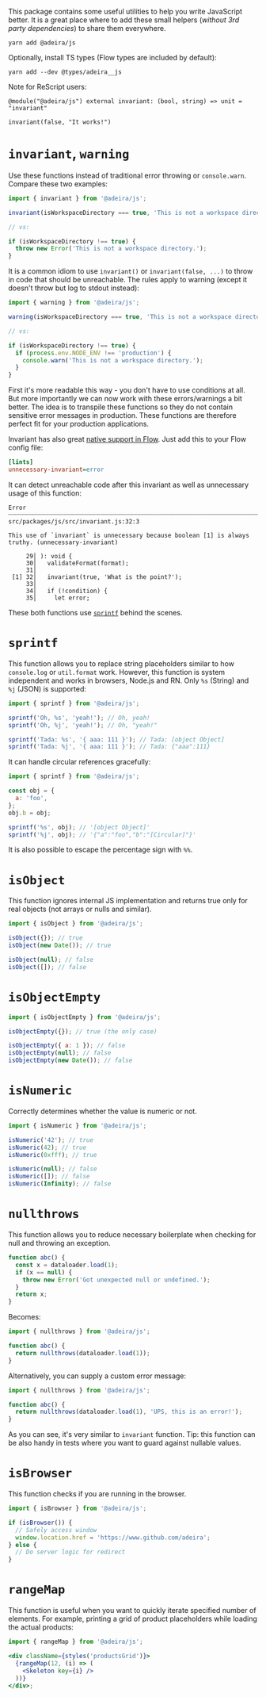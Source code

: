 This package contains some useful utilities to help you write JavaScript better. It is a great place where to add these small helpers (_without 3rd party dependencies_) to share them everywhere.

```text
yarn add @adeira/js
```

Optionally, install TS types (Flow types are included by default):

```text
yarn add --dev @types/adeira__js
```

Note for ReScript users:

```rescript
@module("@adeira/js") external invariant: (bool, string) => unit = "invariant"

invariant(false, "It works!")
```

# `invariant`, `warning`

Use these functions instead of traditional error throwing or `console.warn`. Compare these two examples:

```js
import { invariant } from '@adeira/js';

invariant(isWorkspaceDirectory === true, 'This is not a workspace directory.');

// vs:

if (isWorkspaceDirectory !== true) {
  throw new Error('This is not a workspace directory.');
}
```

It is a common idiom to use `invariant()` or `invariant(false, ...)` to throw in code that should be unreachable. The rules apply to warning (except it doesn't throw but log to stdout instead):

```js
import { warning } from '@adeira/js';

warning(isWorkspaceDirectory === true, 'This is not a workspace directory.');

// vs:

if (isWorkspaceDirectory !== true) {
  if (process.env.NODE_ENV !== 'production') {
    console.warn('This is not a workspace directory.');
  }
}
```

First it's more readable this way - you don't have to use conditions at all. But more importantly we can now work with these errors/warnings a bit better. The idea is to transpile these functions so they do not contain sensitive error messages in production. These functions are therefore perfect fit for your production applications.

Invariant has also great [native support in Flow](https://flow.org/en/docs/linting/rule-reference/#toc-unnecessary-invariant). Just add this to your Flow config file:

```ini
[lints]
unnecessary-invariant=error
```

It can detect unreachable code after this invariant as well as unnecessary usage of this function:

```text
Error ┈┈┈┈┈┈┈┈┈┈┈┈┈┈┈┈┈┈┈┈┈┈┈┈┈┈┈┈┈┈┈┈┈┈┈┈┈┈┈┈┈┈┈┈┈┈┈┈┈┈┈┈┈┈┈┈┈┈┈┈┈┈┈┈┈┈┈┈┈┈┈┈┈┈┈┈ src/packages/js/src/invariant.js:32:3

This use of `invariant` is unnecessary because boolean [1] is always truthy. (unnecessary-invariant)

     29│ ): void {
     30│   validateFormat(format);
     31│
 [1] 32│   invariant(true, 'What is the point?');
     33│
     34│   if (!condition) {
     35│     let error;
```

These both functions use [`sprintf`](#sprintf) behind the scenes.

# `sprintf`

This function allows you to replace string placeholders similar to how `console.log` or `util.format` work. However, this function is system independent and works in browsers, Node.js and RN. Only `%s` (String) and `%j` (JSON) is supported:

```js
import { sprintf } from '@adeira/js';

sprintf('Oh, %s', 'yeah!'); // Oh, yeah!
sprintf('Oh, %j', 'yeah!'); // Oh, "yeah!"

sprintf('Tada: %s', '{ aaa: 111 }'); // Tada: [object Object]
sprintf('Tada: %j', '{ aaa: 111 }'); // Tada: {"aaa":111}
```

It can handle circular references gracefully:

```js
import { sprintf } from '@adeira/js';

const obj = {
  a: 'foo',
};
obj.b = obj;

sprintf('%s', obj); // '[object Object]'
sprintf('%j', obj); // '{"a":"foo","b":"[Circular]"}'
```

It is also possible to escape the percentage sign with `%%`.

# `isObject`

This function ignores internal JS implementation and returns true only for real objects (not arrays or nulls and similar).

```js
import { isObject } from '@adeira/js';

isObject({}); // true
isObject(new Date()); // true

isObject(null); // false
isObject([]); // false
```

# `isObjectEmpty`

```js
import { isObjectEmpty } from '@adeira/js';

isObjectEmpty({}); // true (the only case)

isObjectEmpty({ a: 1 }); // false
isObjectEmpty(null); // false
isObjectEmpty(new Date()); // false
```

# `isNumeric`

Correctly determines whether the value is numeric or not.

```js
import { isNumeric } from '@adeira/js';

isNumeric('42'); // true
isNumeric(42); // true
isNumeric(0xfff); // true

isNumeric(null); // false
isNumeric([]); // false
isNumeric(Infinity); // false
```

# `nullthrows`

This function allows you to reduce necessary boilerplate when checking for null and throwing an exception.

```js
function abc() {
  const x = dataloader.load(1);
  if (x == null) {
    throw new Error('Got unexpected null or undefined.');
  }
  return x;
}
```

Becomes:

```js
import { nullthrows } from '@adeira/js';

function abc() {
  return nullthrows(dataloader.load(1));
}
```

Alternatively, you can supply a custom error message:

```js
import { nullthrows } from '@adeira/js';

function abc() {
  return nullthrows(dataloader.load(1), 'UPS, this is an error!');
}
```

As you can see, it's very similar to `invariant` function. Tip: this function can be also handy in tests where you want to guard against nullable values.

# `isBrowser`

This function checks if you are running in the browser.

```js
import { isBrowser } from '@adeira/js';

if (isBrowser()) {
  // Safely access window
  window.location.href = 'https://www.github.com/adeira';
} else {
  // Do server logic for redirect
}
```

# `rangeMap`

This function is useful when you want to quickly iterate specified number of elements. For example, printing a grid of product placeholders while loading the actual products:

```jsx
import { rangeMap } from '@adeira/js';

<div className={styles('productsGrid')}>
  {rangeMap(12, (i) => (
    <Skeleton key={i} />
  ))}
</div>;
```
